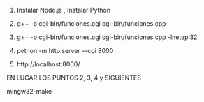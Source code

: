 
1. Instalar Node.js , Instalar Python 

2. g++ -o cgi-bin/funciones.cgi cgi-bin/funciones.cpp
2. g++ -o cgi-bin/funciones.cgi cgi-bin/funciones.cpp -lnetapi32

3. python -m http.server --cgi 8000

4. http://localhost:8000/




EN LUGAR LOS PUNTOS 2, 3, 4 y SIGUIENTES

mingw32-make

